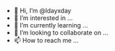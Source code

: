 - 👋 Hi, I’m @ldayxday
- 👀 I’m interested in ...
- 🌱 I’m currently learning ...
- 💞️ I’m looking to collaborate on ...
- 📫 How to reach me ...

<!---
ldayxday/ldayxday is a ✨ special ✨ repository because its `README.md` (this file) appears on your GitHub profile.
You can click the Preview link to take a look at your changes.
--->
